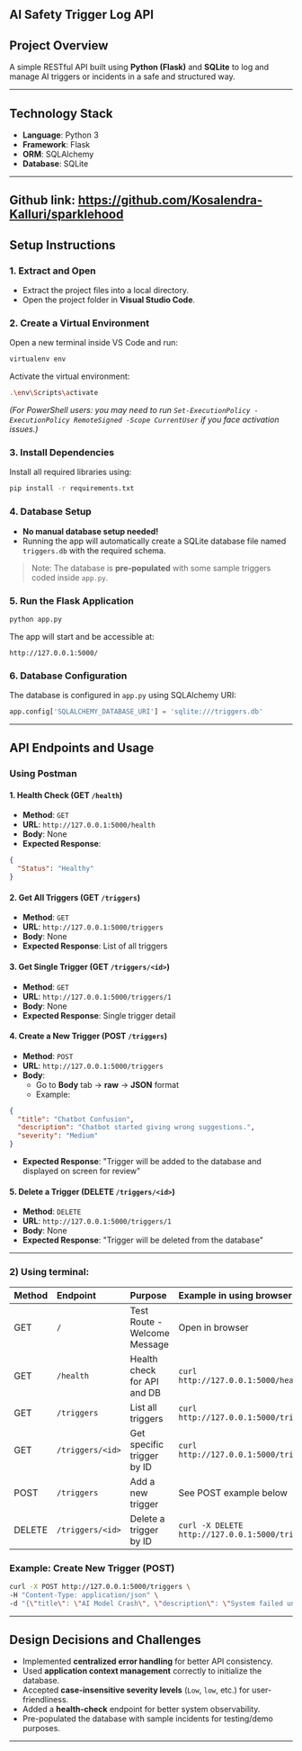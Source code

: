 ## AI Safety Trigger Log API

## Project Overview

A simple RESTful API built using **Python (Flask)** and **SQLite** to log and manage AI triggers or incidents in a safe and structured way.

---

## Technology Stack

- **Language**: Python 3
- **Framework**: Flask
- **ORM**: SQLAlchemy
- **Database**: SQLite

---
**Github link**: https://github.com/Kosalendra-Kalluri/sparklehood
---
## Setup Instructions

### 1. Extract and Open

- Extract the project files into a local directory.
- Open the project folder in **Visual Studio Code**.

### 2. Create a Virtual Environment

Open a new terminal inside VS Code and run:

```bash
virtualenv env
```

Activate the virtual environment:
```bash
.\env\Scripts\activate
```

*(For PowerShell users: you may need to run `Set-ExecutionPolicy -ExecutionPolicy RemoteSigned -Scope CurrentUser` if you face activation issues.)*

### 3. Install Dependencies

Install all required libraries using:

```bash
pip install -r requirements.txt
```


### 4. Database Setup

- **No manual database setup needed!**
- Running the app will automatically create a SQLite database file named `triggers.db` with the required schema.

> Note: The database is **pre-populated** with some sample triggers coded inside `app.py`.

### 5. Run the Flask Application

```bash
python app.py
```

The app will start and be accessible at:

```
http://127.0.0.1:5000/
```

### 6. Database Configuration

The database is configured in `app.py` using SQLAlchemy URI:

```python
app.config['SQLALCHEMY_DATABASE_URI'] = 'sqlite:///triggers.db'
```


---

## API Endpoints and Usage


### Using Postman

#### 1. Health Check (GET `/health`)
- **Method**: `GET`
- **URL**: `http://127.0.0.1:5000/health`
- **Body**: None
- **Expected Response**:
```json
{
  "Status": "Healthy"
}
```

#### 2. Get All Triggers (GET `/triggers`)
- **Method**: `GET`
- **URL**: `http://127.0.0.1:5000/triggers`
- **Body**: None
- **Expected Response**: List of all triggers

#### 3. Get Single Trigger (GET `/triggers/<id>`)
- **Method**: `GET`
- **URL**: `http://127.0.0.1:5000/triggers/1`
- **Body**: None
- **Expected Response**: Single trigger detail

#### 4. Create a New Trigger (POST `/triggers`)
- **Method**: `POST`
- **URL**: `http://127.0.0.1:5000/triggers`
- **Body**: 
  - Go to **Body** tab → **raw** → **JSON** format
  - Example:
```json
{
  "title": "Chatbot Confusion",
  "description": "Chatbot started giving wrong suggestions.",
  "severity": "Medium"
}
```
- **Expected Response**: "Trigger will be added to the database and displayed on screen for review"

#### 5. Delete a Trigger (DELETE `/triggers/<id>`)
- **Method**: `DELETE`
- **URL**: `http://127.0.0.1:5000/triggers/1`
- **Body**: None
- **Expected Response**: "Trigger will be deleted from the database"

---

### 2) Using terminal: 

| Method | Endpoint              | Purpose                         | Example in using browser                          | 
|:-------|:----------------------|:--------------------------------|:--------------------------------------------------|
| GET    | `/`                   | Test Route - Welcome Message    | Open in browser                                   |
| GET    | `/health`             | Health check for API and DB     | `curl http://127.0.0.1:5000/health`               |
| GET    | `/triggers`           | List all triggers               | `curl http://127.0.0.1:5000/triggers`             |
| GET    | `/triggers/<id>`      | Get specific trigger by ID      | `curl http://127.0.0.1:5000/triggers/1`           |
| POST   | `/triggers`           | Add a new trigger               | See POST example below                            |
| DELETE | `/triggers/<id>`      | Delete a trigger by ID          | `curl -X DELETE http://127.0.0.1:5000/triggers/1` |

### Example: Create New Trigger (POST)

```bash
curl -X POST http://127.0.0.1:5000/triggers \
-H "Content-Type: application/json" \
-d "{\"title\": \"AI Model Crash\", \"description\": \"System failed under load\", \"severity\": \"High\"}"
```
---

## Design Decisions and Challenges

- Implemented **centralized error handling** for better API consistency.
- Used **application context management** correctly to initialize the database.
- Accepted **case-insensitive severity levels** (`Low`, `low`, etc.) for user-friendliness.
- Added a **health-check** endpoint for better system observability.
- Pre-populated the database with sample incidents for testing/demo purposes.

---
